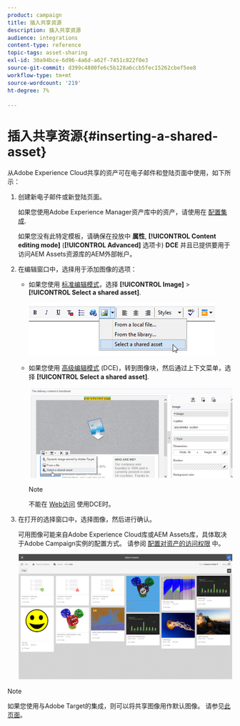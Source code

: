 ```yaml
---
product: campaign
title: 插入共享资源
description: 插入共享资源
audience: integrations
content-type: reference
topic-tags: asset-sharing
exl-id: 30a94bce-6d96-4a6d-a62f-7451c822f0e3
source-git-commit: d399c4800fe6c5b128a6ccb5fec15262cbef5ee8
workflow-type: tm+mt
source-wordcount: '219'
ht-degree: 7%

---
```


# 插入共享资源{#inserting-a-shared-asset}

从Adobe Experience Cloud共享的资产可在电子邮件和登陆页面中使用，如下所示：

1. 创建新电子邮件或新登陆页面。

   如果您使用Adobe Experience Manager资产库中的资产，请使用在 [配置集成](../../integrations/using/configuring-access-to-assets.md#integrating-with-aem-assets).

   如果您没有此特定模板，请确保在投放中 **属性**, **[!UICONTROL Content editing mode]** (**[!UICONTROL Advanced]** 选项卡) **DCE** 并且已提供要用于访问AEM Assets资源库的AEM外部帐户。

1. 在编辑窗口中，选择用于添加图像的选项：

   * 如果您使用 [标准编辑模式](../../delivery/using/defining-the-email-content.md#adding-images)，选择 **[!UICONTROL Image]** > **[!UICONTROL Select a shared asset]**.

      ![](assets/dam_insert_image_standard.png)

   * 如果您使用 [高级编辑模式](../../web/using/about-campaign-html-editor.md) (DCE)，转到图像块，然后通过上下文菜单，选择 **[!UICONTROL Select a shared asset]**.

      ![](assets/dam_insert_image_dce.png)

      >[!NOTE]
      >
      >不能在 [Web访问](../../platform/using/adobe-campaign-workspace.md#console-and-web-access) 使用DCE时。

1. 在打开的选择窗口中，选择图像，然后进行确认。

   可用图像可能来自Adobe Experience Cloud库或AEM Assets库，具体取决于Adobe Campaign实例的配置方式。 请参阅 [配置对资产的访问权限](../../integrations/using/configuring-access-to-assets.md) 中。

   ![](assets/dam_shared_image_selection.png)

>[!NOTE]
>
>如果您使用与Adobe Target的集成，则可以将共享图像用作默认图像。 请参见[此页面](../../integrations/using/integrating-with-adobe-target.md)。
